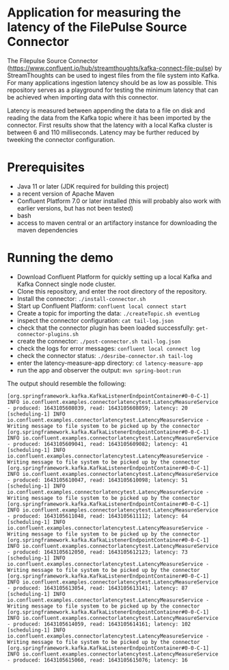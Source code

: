 # Application for measuring the latency of the FilePulse Source Connector

The Filepulse Source Connector (https://www.confluent.io/hub/streamthoughts/kafka-connect-file-pulse) by StreamThoughts can be used to ingest files from the file system into Kafka. 
For many applications ingestion latency should be as low as possible. This repository serves as a playground for testing the minimum latency that can be achieved when importing data with this connector. 

Latency is measured between appending the data to a file on disk and reading the data from the Kafka topic where it has been imported by the connector. 
First results show that the latency with a local Kafka cluster is between 6 and 110 milliseconds. 
Latency may be further reduced by tweeking the connector configuration. 

# Prerequisites
* Java 11 or later (JDK required for building this project)
* a recent version of Apache Maven
* Confluent Platform 7.0 or later installed (this will probably also work with earlier versions, but has not been tested)
* bash 
* access to maven central or an artifactory instance for downloading the maven dependencies

# Running the demo
* Download Confluent Platform for quickly setting up a local Kafka and Kafka Connect single node cluster. 
* Clone this repository, and enter the root directory of the repository. 
* Install the connector: `./install-connector.sh`
* Start up Confluent Platform: `confluent local connect start`
* Create a topic for importing the data: `./createTopic.sh eventLog`
* inspect the connector configuration: `cat tail-log.json`
* check that the connector plugin has been loaded successfully: `get-connector-plugins.sh`
* create the connector: `./post-connector.sh tail-log.json`
* check the logs for error messages: `confluent local connect log`
* check the connector status: `./desribe-connector.sh tail-log`
* enter the latency-measure-app directory: `cd latency-measure-app`
* run the app and observer the output: `mvn spring-boot:run`

The output should resemble the following: 

```
[org.springframework.kafka.KafkaListenerEndpointContainer#0-0-C-1] INFO io.confluent.examples.connectorlatencytest.LatencyMeasureService - produced: 1643105608039, read: 1643105608059; latency: 20
[scheduling-1] INFO io.confluent.examples.connectorlatencytest.LatencyMeasureService - Writing message to file system to be picked up by the connector
[org.springframework.kafka.KafkaListenerEndpointContainer#0-0-C-1] INFO io.confluent.examples.connectorlatencytest.LatencyMeasureService - produced: 1643105609041, read: 1643105609082; latency: 41
[scheduling-1] INFO io.confluent.examples.connectorlatencytest.LatencyMeasureService - Writing message to file system to be picked up by the connector
[org.springframework.kafka.KafkaListenerEndpointContainer#0-0-C-1] INFO io.confluent.examples.connectorlatencytest.LatencyMeasureService - produced: 1643105610047, read: 1643105610098; latency: 51
[scheduling-1] INFO io.confluent.examples.connectorlatencytest.LatencyMeasureService - Writing message to file system to be picked up by the connector
[org.springframework.kafka.KafkaListenerEndpointContainer#0-0-C-1] INFO io.confluent.examples.connectorlatencytest.LatencyMeasureService - produced: 1643105611048, read: 1643105611112; latency: 64
[scheduling-1] INFO io.confluent.examples.connectorlatencytest.LatencyMeasureService - Writing message to file system to be picked up by the connector
[org.springframework.kafka.KafkaListenerEndpointContainer#0-0-C-1] INFO io.confluent.examples.connectorlatencytest.LatencyMeasureService - produced: 1643105612050, read: 1643105612123; latency: 73
[scheduling-1] INFO io.confluent.examples.connectorlatencytest.LatencyMeasureService - Writing message to file system to be picked up by the connector
[org.springframework.kafka.KafkaListenerEndpointContainer#0-0-C-1] INFO io.confluent.examples.connectorlatencytest.LatencyMeasureService - produced: 1643105613054, read: 1643105613141; latency: 87
[scheduling-1] INFO io.confluent.examples.connectorlatencytest.LatencyMeasureService - Writing message to file system to be picked up by the connector
[org.springframework.kafka.KafkaListenerEndpointContainer#0-0-C-1] INFO io.confluent.examples.connectorlatencytest.LatencyMeasureService - produced: 1643105614059, read: 1643105614161; latency: 102
[scheduling-1] INFO io.confluent.examples.connectorlatencytest.LatencyMeasureService - Writing message to file system to be picked up by the connector
[org.springframework.kafka.KafkaListenerEndpointContainer#0-0-C-1] INFO io.confluent.examples.connectorlatencytest.LatencyMeasureService - produced: 1643105615060, read: 1643105615076; latency: 16
```

